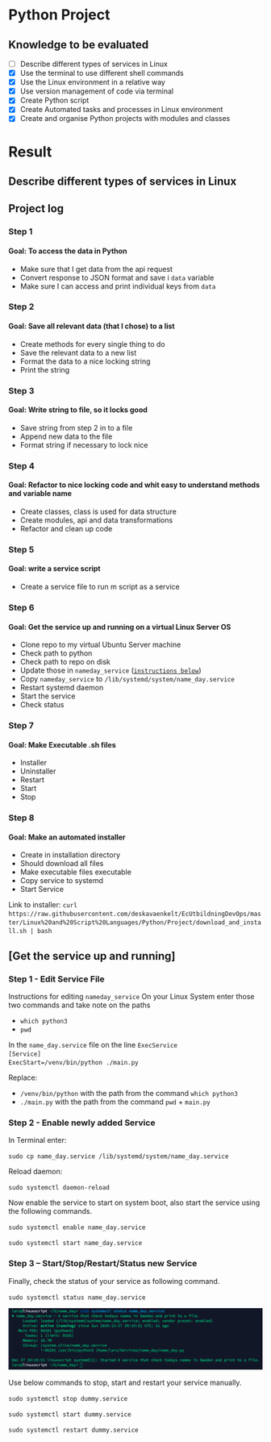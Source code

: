 # Python Project

## Knowledge to be evaluated
- [ ] Describe different types of services in Linux
- [x] Use the terminal to use different shell commands
- [x] Use the Linux environment in a relative way
- [x] Use version management of code via terminal
- [x] Create Python script
- [x] Create Automated tasks and processes in Linux environment
- [x] Create and organise Python projects with modules and classes

# Result

## Describe different types of services in Linux

## Project log

### Step 1
#### Goal: To access the data in Python 
- Make sure that I get data from the api request
- Convert response to JSON format and save i `data` variable
- Make sure I can access and print individual keys from `data` 

### Step 2
#### Goal: Save all relevant data (that I chose) to a list
- Create methods for every single thing to do
- Save the relevant data to a new list
- Format the data to a nice locking string
- Print the string

### Step 3
#### Goal: Write string to file, so it locks good
- Save string from step 2 in to a file
- Append new data to the file
- Format string if necessary to lock nice

### Step 4
#### Goal: Refactor to nice locking code and whit easy to understand methods and variable name
- Create classes, class is used for data structure 
- Create modules, api and data transformations
- Refactor and clean up code

### Step 5
#### Goal: write a service script
- Create a service file to run m script as a service

### Step 6
#### Goal: Get the service up and running on a virtual Linux Server OS 
- Clone repo to my virtual Ubuntu Server machine 
- Check path to python
- Check path to repo on disk
- Update those in `nameday_service` ([`instructions below`](#get-the-service-up-and-running))
- Copy `nameday_service` to `/lib/systemd/system/name_day.service`
- Restart systemd daemon
- Start the service 
- Check status

### Step 7
#### Goal: Make Executable .sh files
- Installer
- Uninstaller
- Restart
- Start
- Stop

### Step 8
#### Goal: Make an automated installer
- Create in installation directory
- Should download all files
- Make executable files executable
- Copy service to systemd
- Start Service

Link to installer: `curl https://raw.githubusercontent.com/deskavaenkelt/EcUtbildningDevOps/master/Linux%20and%20Script%20Languages/Python/Project/download_and_install.sh | bash`

## [Get the service up and running]

### Step 1 - Edit Service File
Instructions for editing `nameday_service`
On your Linux System enter those two commands and take note on the paths
- `which python3`
- `pwd`

In the `name_day.service` file on the line `ExecService`  
`[Service]`  
`ExecStart=/venv/bin/python ./main.py`

Replace:
- `/venv/bin/python` with the path from the command `which python3`
- `./main.py` with the path from the command `pwd` + `main.py`

### Step 2 - Enable newly added Service
In Terminal enter:

`sudo cp name_day.service /lib/systemd/system/name_day.service`

Reload daemon:

`sudo systemctl daemon-reload`

Now enable the service to start on system boot, also start the service using the following commands.

`sudo systemctl enable name_day.service`

`sudo systemctl start name_day.service`

### Step 3 – Start/Stop/Restart/Status new Service
Finally, check the status of your service as following command.

`sudo systemctl status name_day.service`

![name_day_service_success.png](name_day_service_success.png)

Use below commands to stop, start and restart your service manually.

`sudo systemctl stop dummy.service`

`sudo systemctl start dummy.service`

`sudo systemctl restart dummy.service`